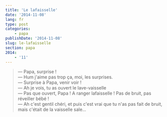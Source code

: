 ```yaml
---
title: 'Le lafaisselle'
date: '2014-11-08'
lang: fr
type: post
categories:
    - papa
publishDate: '2014-11-08'
slug: le-lafaisselle
section: papa
2014:
    - '11'
---
```


> — Papa, surprise !  
> — Hum j'aime pas trop ça, moi, les surprises.  
> — Surprise à Papa, venir voir !  
> — Ah je vois, tu as ouvert le lave-vaisselle  
> — Pas que ouvert, Papa ! A ranger lafaisselle ! Pas de bruit, pas réveiller bébé !  
> — Ah c'est gentil chéri, et puis c'est vrai que tu n'as pas fait de bruit, mais c'était de la vaisselle sale...

